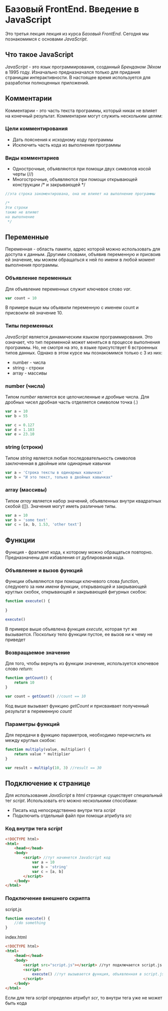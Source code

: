 # Базовый FrontEnd. Введение в JavaScript

Это третья лекция лекция из курса _Базовый FrontEnd_. Сегодня мы познакомимся
с основами _JavaScript_.

## Что такое JavaScript

_JavaScript_ - это язык программирования, созданный _Бренданом Эйхом_ в 1995 году.
Изначально предназначался только для придания страницам интерактивности. В настоящее время 
используется для разработки полноценных приложений.

## Комментарии

Комментарии - это часть текста программы, который никак не влияет на конечный результат. Комментарии могут служить
нескольким целям:

### Цели комментирования

* Дать пояснения к исходному коду программы
* Исключить часть кода из выполнения программы

### Виды комментариев

* Однострочные, объявляются при помощи двух символов косой черты (//)
* Многострочные, объявляются при помощи открывающей конструкции /* и закрывающей */

```javascript
//эта строка закоментирована, она не влияет на выполнение программы

/*
Эти строки
также не влияют
на выполнение
 */
```

## Переменные

Переменная - область памяти, адрес которой можно использовать для доступа к данным.
Другими словами, объявив переменную и присвоив ей значение, мы можем обращаться к ней по имени
в любой момент выполнения программы.

### Объявление переменных

Для объявление переменных служит ключевое слово _var_.

```javascript
var count = 10
```

В примере выше мы объявили переменную с именем count и присвоили ей значение 10.

### Типы переменных

_JavaScript_ является динамическим языком программирования. Это означает, что тип переменной может меняться в процессе
выполнения программы. Но, не смотря на это, в языке присутствует 6 встроенных типов данных. Однако в этом курсе мы
познакомимся только с 3 из них:

* number - числа
* string - строки
* array - массивы

### number (числа)

Типом _number_ является все целочисленные и дробные числа. Для дробных чисел дробная часть отделяется символом точка (.)

```javascript
var a = 10
var b = 55

var c = 0.127
var d = 1.103
var e = 23.10
```
### string (строки)

Типом _string_ является любая последовательность символов заключенная в двойные или одинарные кавычки

```javascript
var a = 'Строка тексты в одинарных кавычках'
var b = "И это текст, только в двойных кавычках"
```
### array (массивы)

Типом _array_ является набор значений, объявленных внутри квадратных скобой ([]). Значения могут иметь различные типы.
 
```javascript
var a = 10
var b = 'some text'
var c = [a, b, 1.53, 'other text']
```

## Функции

Функция - фрагмент кода, к которому можно обращаться повторно. Предназначены для избавления от дублированая кода.

### Объявление и вызов функций

Функции объявляются при помощи ключевого слова _function_, следуюего за ним _имени_ функции, 
    открывающей и закрывающей круглых скобок, открывающей и закрывающей фигурных скобок:

```javascript
function execute() {
    
}

execute()
```

В примере выше объявлена функция _execute_, которая тут же вызывается. 
Поскольку тело функции пустое, ее вызов ни к чему не приведет

### Возвращаемое значение

Для того, чтобы вернуть из функции значение, используется ключевое слово _return_:

```javascript
function getCount() {
    return 10
}

var count = getCount() //count == 10
```

Код выше вызывает функцию _getCount_ и присваивает полученный результат в переменную _count_ 

### Параметры функций

Для передачи в функцию параметров, необходимо перечислить их между круглых скобок:

```javascript
function multiply(value, multiplier) {
    return value * multiplier
}

var result = multiply(10, 3) //result == 30
```


## Подключение к странице

Для использования _JavaScript_ в _html_ странице существует специальный тег _script_. Использовать его можно 
несколькими способами:

* Писать код непосредственно внутри тега _script_
* Подключить отдельный файл при помощи атрибута _src_

### Код внутри тега _script_

```html
<!DOCTYPE html>
<html>
    <head></head>
    <body>
        <script> //тут начинется JavaScript код
            var a = 10
            var b = 'string'
            var c = [a, b]
        </script>
    </body>
</html>
```

### Подключение внешнего скрипта

script.js
```javascript
function execute() {
	//do something
}
```

index.html
```html
<!DOCTYPE html>
<html>
    <head></head>
    <body>
        <script src="script.js"></script> //тут подключается script.js
        <script>
            execute() //тут вызывается функция, объявленная в script.js
        </script>
    </body>
</html>
```

Если для тега _script_ определен атрибут _scr_, то внутри тега уже не может быть кода